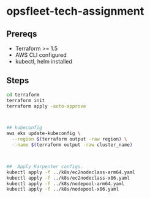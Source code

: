 # opsfleet-tech-assignment

## Prereqs

- Terraform >= 1.5  
- AWS CLI configured  
- kubectl, helm installed  

## Steps

```bash
cd terraform
terraform init
terraform apply -auto-approve



## kubeconfig
aws eks update-kubeconfig \
  --region $(terraform output -raw region) \
  --name $(terraform output -raw cluster_name)



##  Apply Karpenter configs.
kubectl apply -f ../k8s/ec2nodeclass-arm64.yaml
kubectl apply -f ../k8s/ec2nodeclass-x86.yaml
kubectl apply -f ../k8s/nodepool-arm64.yaml
kubectl apply -f ../k8s/nodepool-x86.yaml



